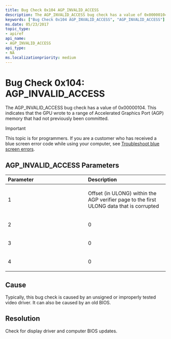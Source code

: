 ```yaml
---
title: Bug Check 0x104 AGP_INVALID_ACCESS
description: The AGP_INVALID_ACCESS bug check has a value of 0x00000104. This indicates that the GPU wrote to a range of Accelerated Graphics Port (AGP) memory that had not previously been committed.
keywords: ["Bug Check 0x104 AGP_INVALID_ACCESS", "AGP_INVALID_ACCESS"]
ms.date: 05/23/2017
topic_type:
- apiref
api_name:
- AGP_INVALID_ACCESS
api_type:
- NA
ms.localizationpriority: medium
---
```


# Bug Check 0x104: AGP\_INVALID\_ACCESS


The AGP\_INVALID\_ACCESS bug check has a value of 0x00000104. This indicates that the GPU wrote to a range of Accelerated Graphics Port (AGP) memory that had not previously been committed.

> [!IMPORTANT]
> This topic is for programmers. If you are a customer who has received a blue screen error code while using your computer, see [Troubleshoot blue screen errors](https://www.windows.com/stopcode).


## AGP\_INVALID\_ACCESS Parameters


<table>
<colgroup>
<col width="50%" />
<col width="50%" />
</colgroup>
<thead>
<tr class="header">
<th align="left">Parameter</th>
<th align="left">Description</th>
</tr>
</thead>
<tbody>
<tr class="odd">
<td align="left"><p>1</p></td>
<td align="left"><p>Offset (in ULONG) within the AGP verifier page to the first ULONG data that is corrupted</p></td>
</tr>
<tr class="even">
<td align="left"><p>2</p></td>
<td align="left"><p>0</p></td>
</tr>
<tr class="odd">
<td align="left"><p>3</p></td>
<td align="left"><p>0</p></td>
</tr>
<tr class="even">
<td align="left"><p>4</p></td>
<td align="left"><p>0</p></td>
</tr>
</tbody>
</table>

 

## Cause

Typically, this bug check is caused by an unsigned or improperly tested video driver. It can also be caused by an old BIOS.

## Resolution

Check for display driver and computer BIOS updates.

 

 




